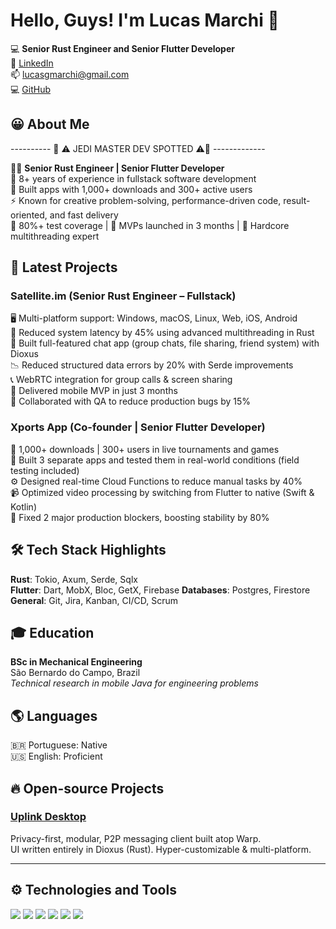 # Hello, Guys! I'm Lucas Marchi :metal: 

💻 **Senior Rust Engineer and Senior Flutter Developer**  
💬 [LinkedIn](https://www.linkedin.com/in/lgmarchi-software-engineer/)  
📫 lucasgmarchi@gmail.com  
💻 [GitHub](https://github.com/lgmarchi)



## 😀 About Me  
---------- 🦀 ⚠️ JEDI MASTER DEV SPOTTED ⚠️🦀 -------------

👨‍💻 **Senior Rust Engineer | Senior Flutter Developer**  
🧠 8+ years of experience in fullstack software development  
📱 Built apps with 1,000+ downloads and 300+ active users  
⚡ Known for creative problem-solving, performance-driven code, result-oriented, and fast delivery  
🧪 80%+ test coverage | 🚀 MVPs launched in 3 months | 🧵 Hardcore multithreading expert


## 📂 Latest Projects

### **Satellite.im** (Senior Rust Engineer – Fullstack)

🖥️ Multi-platform support: Windows, macOS, Linux, Web, iOS, Android  
🧵 Reduced system latency by 45% using advanced multithreading in Rust  
💬 Built full-featured chat app (group chats, file sharing, friend system) with Dioxus  
📉 Reduced structured data errors by 20% with Serde improvements  
📞 WebRTC integration for group calls & screen sharing  
🚀 Delivered mobile MVP in just 3 months  
🤝 Collaborated with QA to reduce production bugs by 15%


### **Xports App** (Co-founder | Senior Flutter Developer)

📲 1,000+ downloads | 300+ users in live tournaments and games  
🧪 Built 3 separate apps and tested them in real-world conditions (field testing included)  
⚙️ Designed real-time Cloud Functions to reduce manual tasks by 40%  
📹 Optimized video processing by switching from Flutter to native (Swift & Kotlin)  
🔧 Fixed 2 major production blockers, boosting stability by 80%


## 🛠️ Tech Stack Highlights

**Rust**: Tokio, Axum, Serde, Sqlx  
**Flutter**: Dart, MobX, Bloc, GetX, Firebase
**Databases**: Postgres, Firestore  
**General**: Git, Jira, Kanban, CI/CD, Scrum


## 🎓 Education

**BSc in Mechanical Engineering**  
São Bernardo do Campo, Brazil  
*Technical research in mobile Java for engineering problems*


## 🌎 Languages

🇧🇷 Portuguese: Native  
🇺🇸 English: Proficient


## 🔥 Open-source Projects

### [Uplink Desktop](https://github.com/Satellite-im/Uplink)  
Privacy-first, modular, P2P messaging client built atop Warp.  
UI written entirely in Dioxus (Rust). Hyper-customizable & multi-platform.

---

## ⚙️ Technologies and Tools

![](https://img.shields.io/badge/Code-Rust-informational?style=flat&logo=rust&logoColor=white&color=2bbc8a)
![](https://img.shields.io/badge/Code-Flutter-informational?style=flat&logo=flutter&logoColor=white&color=2bbc8a)
![](https://img.shields.io/badge/Code-Dioxus-informational?style=flat&logo=rust&logoColor=white&color=2bbc8a)
![](https://img.shields.io/badge/Code-Svelte-informational?style=flat&logo=svelte&logoColor=white&color=2bbc8a)
![](https://img.shields.io/badge/Code-Javascript-informational?style=flat&logo=javascript&logoColor=white&color=2bbc8a)
![](https://img.shields.io/badge/Code-Typescript-informational?style=flat&logo=typescript&logoColor=white&color=2bbc8a)
